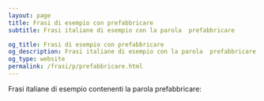 ```yaml
---
layout: page
title: Frasi di esempio con prefabbricare 
subtitle: Frasi italiane di esempio con la parola  prefabbricare

og_title: Frasi di esempio con prefabbricare 
og_description: Frasi italiane di esempio con la parola  prefabbricare
og_type: website
permalink: /frasi/p/prefabbricare.html
---
```


Frasi italiane di esempio contenenti la parola prefabbricare:


